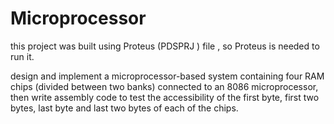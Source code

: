 # Microprocessor
this project was built using Proteus (PDSPRJ ) file , so Proteus is needed to run it.

design and implement a microprocessor-based system containing four RAM chips (divided between two banks)
connected to an 8086 microprocessor, then write assembly code to test the accessibility
of the first byte, first two bytes, last byte and last two bytes of each of the chips.
